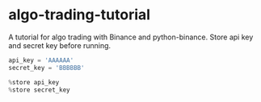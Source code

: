 # algo-trading-tutorial
A tutorial for algo trading with Binance and python-binance.
Store api key and secret key before running.
```python
api_key = 'AAAAAA'
secret_key = 'BBBBBB'

%store api_key
%store secret_key
```
